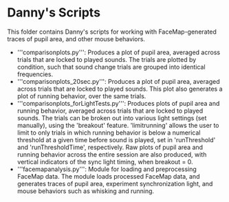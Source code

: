 # Danny's Scripts
This folder contains Danny's scripts for working with FaceMap-generated traces
of pupil area, and other mouse behaviors.

* '''comparisonplots.py''': Produces a plot of pupil area, averaged across
trials that are locked to played sounds.  The trials are plotted by
condition, such that sound change trials are grouped into identical frequencies.
* '''comparisonplots_20sec.py''': Produces a plot of pupil area, averaged across
trials that are locked to played sounds.  This plot also generates a plot of
running behavior, over the same trials.
* '''comparisonplots_forLightTests.py''': Produces plots of pupil area and running
behavior, averaged across trials that are locked to played sounds.  The trials
can be broken out into various light settings (set manually), using the 'breakout'
feature.  'limitrunning' allows the user to limit to only trials in which running
behavior is below a numerical threshold at a given time before sound is played,
set in 'runThreshold' and 'runThresholdTime', respectively. Raw plots of pupil
area and running behavior across the entire session are also produced, with
vertical indicators of the sync light timing, when breakout = 0.
* '''facemapanalysis.py''': Module for loading and preprocessing FaceMap data.
The module loads processed FaceMap data, and generates traces of pupil
area, experiment synchronization light, and mouse behaviors such as
whisking and running.
